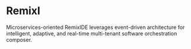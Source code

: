 # RemixI
Microservices-oriented RemixIDE leverages event-driven architecture for intelligent, adaptive, and real-time multi-tenant software orchestration composer.
